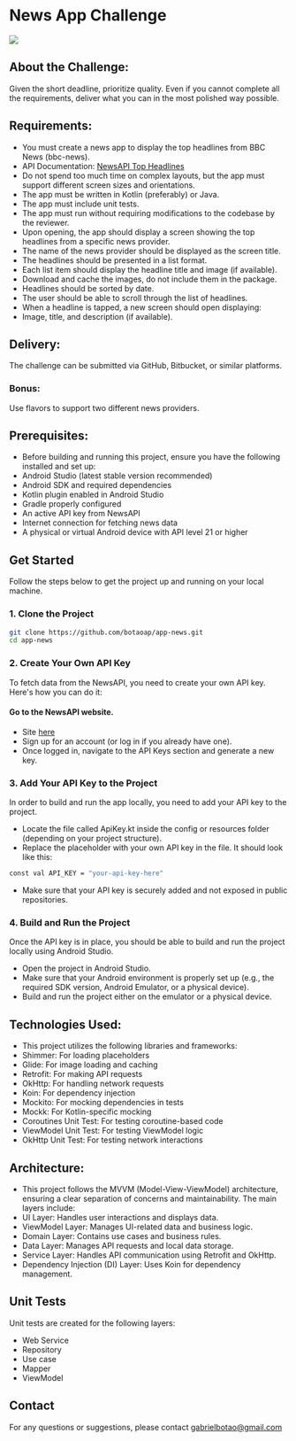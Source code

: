 # News App Challenge
<div>
  <a href="https://github.com/botaoap/app-news">
  <img src="https://img.shields.io/github/repo-size/botaoap/app-news">
  </a>
</div>

## About the Challenge:
Given the short deadline, prioritize quality. Even if you cannot complete all the requirements, deliver what you can in the most polished way possible.

## Requirements:
- You must create a news app to display the top headlines from BBC News (bbc-news).
- API Documentation: [NewsAPI Top Headlines](https://newsapi.org/docs/endpoints/top-headlines)
- Do not spend too much time on complex layouts, but the app must support different screen sizes and orientations.
- The app must be written in Kotlin (preferably) or Java.
- The app must include unit tests.
- The app must run without requiring modifications to the codebase by the reviewer.
- Upon opening, the app should display a screen showing the top headlines from a specific news provider.
- The name of the news provider should be displayed as the screen title.
- The headlines should be presented in a list format.
- Each list item should display the headline title and image (if available).
- Download and cache the images, do not include them in the package.
- Headlines should be sorted by date.
- The user should be able to scroll through the list of headlines.
- When a headline is tapped, a new screen should open displaying:
- Image, title, and description (if available).

## Delivery:
The challenge can be submitted via GitHub, Bitbucket, or similar platforms.

### Bonus:
Use flavors to support two different news providers.

## Prerequisites:
- Before building and running this project, ensure you have the following installed and set up:
- Android Studio (latest stable version recommended)
- Android SDK and required dependencies
- Kotlin plugin enabled in Android Studio
- Gradle properly configured
- An active API key from NewsAPI
- Internet connection for fetching news data
- A physical or virtual Android device with API level 21 or higher

## Get Started
Follow the steps below to get the project up and running on your local machine.

### 1. Clone the Project
```sh
git clone https://github.com/botaoap/app-news.git
cd app-news
```

### 2. Create Your Own API Key
To fetch data from the NewsAPI, you need to create your own API key. Here's how you can do it:

#### Go to the NewsAPI website.
- Site [here](https://newsapi.org)
- Sign up for an account (or log in if you already have one).
- Once logged in, navigate to the API Keys section and generate a new key.

### 3. Add Your API Key to the Project
In order to build and run the app locally, you need to add your API key to the project.

- Locate the file called ApiKey.kt inside the config or resources folder (depending on your project structure).
- Replace the placeholder with your own API key in the file. It should look like this:

```sh
const val API_KEY = "your-api-key-here"
```

- Make sure that your API key is securely added and not exposed in public repositories.

### 4. Build and Run the Project
Once the API key is in place, you should be able to build and run the project locally using Android Studio.

- Open the project in Android Studio.
- Make sure that your Android environment is properly set up (e.g., the required SDK version, Android Emulator, or a physical device).
- Build and run the project either on the emulator or a physical device.

## Technologies Used:
- This project utilizes the following libraries and frameworks:
- Shimmer: For loading placeholders
- Glide: For image loading and caching
- Retrofit: For making API requests
- OkHttp: For handling network requests
- Koin: For dependency injection
- Mockito: For mocking dependencies in tests
- Mockk: For Kotlin-specific mocking
- Coroutines Unit Test: For testing coroutine-based code
- ViewModel Unit Test: For testing ViewModel logic
- OkHttp Unit Test: For testing network interactions

## Architecture:
- This project follows the MVVM (Model-View-ViewModel) architecture, ensuring a clear separation of concerns and maintainability. The main layers include:
- UI Layer: Handles user interactions and displays data.
- ViewModel Layer: Manages UI-related data and business logic.
- Domain Layer: Contains use cases and business rules.
- Data Layer: Manages API requests and local data storage.
- Service Layer: Handles API communication using Retrofit and OkHttp.
- Dependency Injection (DI) Layer: Uses Koin for dependency management.

## Unit Tests
Unit tests are created for the following layers:
- Web Service
- Repository
- Use case
- Mapper
- ViewModel

## Contact
For any questions or suggestions, please contact gabrielbotao@gmail.com
